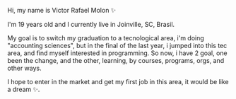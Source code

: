 Hi, my name is Victor Rafael Molon ✨

I'm 19 years old and I currently live in Joinville, SC, Brasil.

My goal is to switch my graduation to a tecnological area, i'm doing "accounting sciences",
but in the final of the last year, i jumped into this tec area, and find myself interested in programming.
So now, i have 2 goal, one been the change, and the other, learning, by courses, programs, orgs, and other ways.

I hope to enter in the market and get my first job  in this area, it would be like a dream ✨.
